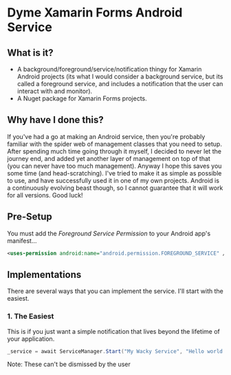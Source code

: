  
# Dyme Xamarin Forms Android Service
## What is it?
- A background/foreground/service/notification thingy for Xamarin Android projects
(its what I would consider a background service, 
but its called a foreground service, and includes a notification that the user can interact with and monitor).
- A Nuget package for Xamarin Forms projects.

## Why have I done this?
If you've had a go at making an Android service,
then you're probably familiar with the spider web of management classes that you need to setup. 
After spending much time going through it myself, I decided to never let the journey end, 
and added yet another layer of management on top of that
(you can never have too much management).
Anyway I hope this saves you some time (and head-scratching).
I've tried to make it as simple as possible to use, and have successfully used it in one of my own projects.
Android is a continuously evolving beast though, so I cannot guarantee that it will work for all versions.
Good luck!

## Pre-Setup
You must add the *Foreground Service Permission* to your Android app's manifest...
```xml
<uses-permission android:name="android.permission.FOREGROUND_SERVICE" />
```

## Implementations
There are several ways that you can implement the service. I'll start with the easiest.

### 1. The Easiest
This is if you just want a simple notification that lives beyond the lifetime of your application.
```C#
_service = await ServiceManager.Start("My Wacky Service", "Hello world!");
```
Note: These can't be dismissed by the user
